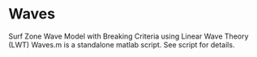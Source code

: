 # Waves
Surf Zone Wave Model with Breaking Criteria using Linear Wave Theory (LWT)
Waves.m is a standalone matlab script.  See script for details.
